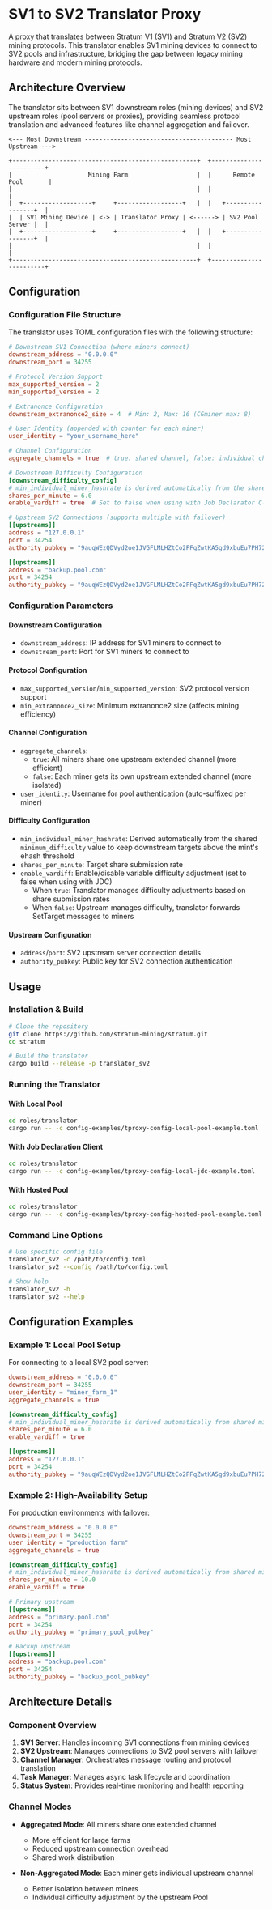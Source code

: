 # SV1 to SV2 Translator Proxy

A proxy that translates between Stratum V1 (SV1) and Stratum V2 (SV2) mining protocols. This translator enables SV1 mining devices to connect to SV2 pools and infrastructure, bridging the gap between legacy mining hardware and modern mining protocols.

## Architecture Overview

The translator sits between SV1 downstream roles (mining devices) and SV2 upstream roles (pool servers or proxies), providing seamless protocol translation and advanced features like channel aggregation and failover.

```
<--- Most Downstream ----------------------------------------- Most Upstream --->

+---------------------------------------------------+  +------------------------+
|                     Mining Farm                   |  |      Remote Pool       |
|                                                   |  |                        |
|  +-------------------+     +------------------+   |  |   +-----------------+  |
|  | SV1 Mining Device | <-> | Translator Proxy | <------> | SV2 Pool Server |  |
|  +-------------------+     +------------------+   |  |   +-----------------+  |
|                                                   |  |                        |
+---------------------------------------------------+  +------------------------+
```

## Configuration

### Configuration File Structure

The translator uses TOML configuration files with the following structure:

```toml
# Downstream SV1 Connection (where miners connect)
downstream_address = "0.0.0.0"
downstream_port = 34255

# Protocol Version Support
max_supported_version = 2
min_supported_version = 2

# Extranonce Configuration
downstream_extranonce2_size = 4  # Min: 2, Max: 16 (CGminer max: 8)

# User Identity (appended with counter for each miner)
user_identity = "your_username_here"

# Channel Configuration
aggregate_channels = true  # true: shared channel, false: individual channels

# Downstream Difficulty Configuration
[downstream_difficulty_config]
# min_individual_miner_hashrate is derived automatically from the shared minimum difficulty
shares_per_minute = 6.0
enable_vardiff = true  # Set to false when using with Job Declarator Client (JDC)

# Upstream SV2 Connections (supports multiple with failover)
[[upstreams]]
address = "127.0.0.1"
port = 34254
authority_pubkey = "9auqWEzQDVyd2oe1JVGFLMLHZtCo2FFqZwtKA5gd9xbuEu7PH72"

[[upstreams]]
address = "backup.pool.com"
port = 34254
authority_pubkey = "9auqWEzQDVyd2oe1JVGFLMLHZtCo2FFqZwtKA5gd9xbuEu7PH72"
```

### Configuration Parameters

#### **Downstream Configuration**
- `downstream_address`: IP address for SV1 miners to connect to
- `downstream_port`: Port for SV1 miners to connect to

#### **Protocol Configuration**
- `max_supported_version`/`min_supported_version`: SV2 protocol version support
- `min_extranonce2_size`: Minimum extranonce2 size (affects mining efficiency)

#### **Channel Configuration**
- `aggregate_channels`: 
  - `true`: All miners share one upstream extended channel (more efficient)
  - `false`: Each miner gets its own upstream extended channel (more isolated)
- `user_identity`: Username for pool authentication (auto-suffixed per miner)

#### **Difficulty Configuration**
- `min_individual_miner_hashrate`: Derived automatically from the shared `minimum_difficulty`
  value to keep downstream targets above the mint's ehash threshold
- `shares_per_minute`: Target share submission rate
- `enable_vardiff`: Enable/disable variable difficulty adjustment (set to false when using with JDC)
  - When `true`: Translator manages difficulty adjustments based on share submission rates
  - When `false`: Upstream manages difficulty, translator forwards SetTarget messages to miners

#### **Upstream Configuration**
- `address`/`port`: SV2 upstream server connection details
- `authority_pubkey`: Public key for SV2 connection authentication

## Usage

### Installation & Build

```bash
# Clone the repository
git clone https://github.com/stratum-mining/stratum.git
cd stratum

# Build the translator
cargo build --release -p translator_sv2
```

### Running the Translator

#### **With Local Pool**
```bash
cd roles/translator
cargo run -- -c config-examples/tproxy-config-local-pool-example.toml
```

#### **With Job Declaration Client**
```bash
cd roles/translator
cargo run -- -c config-examples/tproxy-config-local-jdc-example.toml
```

#### **With Hosted Pool**
```bash
cd roles/translator
cargo run -- -c config-examples/tproxy-config-hosted-pool-example.toml
```

### Command Line Options

```bash
# Use specific config file
translator_sv2 -c /path/to/config.toml
translator_sv2 --config /path/to/config.toml

# Show help
translator_sv2 -h
translator_sv2 --help
```

## Configuration Examples

### Example 1: Local Pool Setup
For connecting to a local SV2 pool server:

```toml
downstream_address = "0.0.0.0"
downstream_port = 34255
user_identity = "miner_farm_1"
aggregate_channels = true

[downstream_difficulty_config]
# min_individual_miner_hashrate is derived automatically from shared minimum difficulty
shares_per_minute = 6.0
enable_vardiff = true

[[upstreams]]
address = "127.0.0.1"
port = 34254
authority_pubkey = "9auqWEzQDVyd2oe1JVGFLMLHZtCo2FFqZwtKA5gd9xbuEu7PH72"
```

### Example 2: High-Availability Setup
For production environments with failover:

```toml
downstream_address = "0.0.0.0"
downstream_port = 34255
user_identity = "production_farm"
aggregate_channels = true

[downstream_difficulty_config]
# min_individual_miner_hashrate is derived automatically from shared minimum difficulty
shares_per_minute = 10.0
enable_vardiff = true

# Primary upstream
[[upstreams]]
address = "primary.pool.com"
port = 34254
authority_pubkey = "primary_pool_pubkey"

# Backup upstream
[[upstreams]]
address = "backup.pool.com"
port = 34254
authority_pubkey = "backup_pool_pubkey"
```

## Architecture Details

### **Component Overview**

1. **SV1 Server**: Handles incoming SV1 connections from mining devices
2. **SV2 Upstream**: Manages connections to SV2 pool servers with failover
3. **Channel Manager**: Orchestrates message routing and protocol translation
4. **Task Manager**: Manages async task lifecycle and coordination
5. **Status System**: Provides real-time monitoring and health reporting

### **Channel Modes**

- **Aggregated Mode**: All miners share one  extended channel
  - More efficient for large farms
  - Reduced upstream connection overhead
  - Shared work distribution

- **Non-Aggregated Mode**: Each miner gets individual upstream channel
  - Better isolation between miners
  - Individual difficulty adjustment by the upstream Pool
